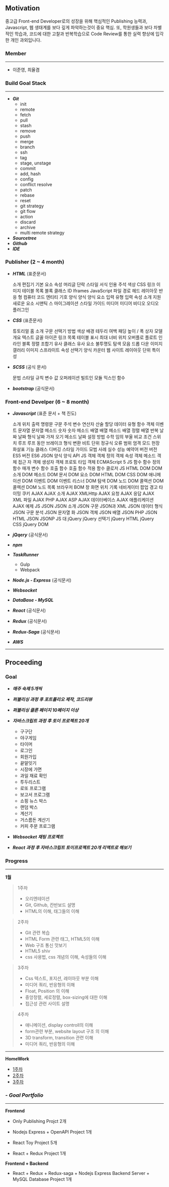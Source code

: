 ## Motivation

중고급 Front-end Developer로의 성장을 위해 핵심적인 Publishing 능력과, Javascript, 웹 생태계를 보다 깊게 파악하는것이 중요 핵심. 또, 학원생들과 보다 차별 적인 학습과, 코드에 대한 고찰과 반복학습으로 Code Review를 통한 실력 향상에 입각한 개인 과외입니다.



### Member

-----

- 이준영, 최율겸



### Build Goal Stack

------

+ ***Git***
  + init 
  + remote
  + fetch
  + pull
  + stash
  + remove
  + push
  + merge
  + branch
  + ssh
  + tag
  + stage, unstage
  + commit
  + add, hash
  + config
  + conflict resolve
  + patch
  + rebase
  + reset
  + git strategy
  + git flow
  + action
  + discard
  + archive
  + multi remote strategy
+ ***Sourcetree***
+ ***Github***
+ ***IDE***

### Publisher (2 ~ 4 month) 

+ ***HTML*** (표준문서)

  소개
  편집기
  기본
  요소
  속성
  머리글
  단락
  스타일
  서식
  인용
  주석
  색상
  CSS
  링크
  이미지
  테이블
  목록
  블록
  클래스
  ID
  Iframes
  JavaScript
  파일 경로
  헤드
  레이아웃
  반응 형
  컴퓨터 코드
  엔티티
  기호
  양식
  양식
  양식 요소
  입력 유형
  입력 속성
  소개
  지원
  새로운 요소
  시맨틱 스
  마이그레이션
  스타일 가이드
  미디어
  미디어
  비디오
  오디오
  플러그인
  
+ ***CSS*** (표준문서)

  튜토리얼
  홈
  소개
  구문
  선택기
  방법
  색상
  배경
  테두리
  여백
  패딩
  높이 / 폭
  상자 모델
  개요
  텍스트
  글꼴
  아이콘
  링크
  목록
  테이블
  표시
  최대 너비
  위치
  오버플로
  플로트
  인라인 블록
  정렬
  조합기
  유사 클래스
  유사 요소
  불투명도
  탐색 모음
  드롭 다운
  이미지 갤러리
  이미지 스프라이트
  속성 선택기
  양식
  카운터
  웹 사이트 레이아웃
  단위
  특이성

  

+ ***SCSS*** (공식 문서)

  문법
  스타일 규칙
  변수
  값
  오퍼레이션
  빌트인 모듈
  믹스인
  함수



+ ***bootstrap*** (공식문서)



### Front-end Develper (6 ~ 8 month)

+ ***Javascript*** (표준 문서 + 책 진도)

  소개
  위치
  출력
  명령문
  구문
  주석
  변수
  연산자
  산술
  할당
  데이터 유형
  함수
  객체
  이벤트
  문자열
  문자열 메소드
  숫자
  숫자 메소드
  배열
  배열 메소드
  배열 정렬
  배열 반복
  날짜
  날짜 형식
  날짜 가져 오기 메소드
  날짜 설정 방법
  수학
  임의
  부울
  비교
  조건
  스위치
  루프
  루프 동안
  브레이크
  형식 변환
  비트 단위
  정규식
  오류
  범위
  엄격 모드
  헌장
  화살표 기능
  클래스
  디버깅
  스타일 가이드
  모범 사례
  실수
  성능
  예약어
  버전
  버전 ES5
  버전 ES6
  JSON
  양식
  양식 API
  JS 객체
  객체 정의
  객체 속성
  객체 메소드
  객체 접근 자
  객체 생성자
  객체 프로토 타입
  객체 ECMAScript 5
  JS 함수
  함수 정의
  함수 매개 변수
  함수 호출
  함수 호출
  함수 적용
  함수 클로저
  JS HTML DOM
  DOM 소개
  DOM 메소드
  DOM 문서
  DOM 요소
  DOM HTML
  DOM CSS
  DOM 애니메이션
  DOM 이벤트
  DOM 이벤트 리스너
  DOM 탐색
  DOM 노드
  DOM 콜렉션
  DOM
  콜렉션
  DOM 노드 목록
  브라우저 BOM
  창
  화면
  위치
  기록
  네비게이터
  팝업 경고
  타이밍
  쿠키
  AJAX
  AJAX 소개
  AJAX XMLHttp
  AJAX 요청
  AJAX 응답
  AJAX XML 파일
  AJAX PHP
  AJAX ASP
  AJAX 데이터베이스
  AJAX 애플리케이션
  AJAX 예제
  JS JSON
  JSON 소개
  JSON 구문
  JSON과 XML
  JSON 데이터 형식
  JSON 구문 분석
  JSON 문자열 화
  JSON 객체
  JSON 배열
  JSON PHP
  JSON HTML
  JSON JSONP
  JS 대 jQuery
  jQuery 선택기
  jQuery HTML
  jQuery CSS
  jQuery DOM

  

+ ***jQqery*** (공식문서)

+ ***npm***

+ ***TaskRunner***

  - Gulp
  - Webpack

+ ***Node.js -  Express*** (공식문서)

+ ***Websocket***

+ ***DataBase - MySQL***

+ ***React*** (공식문서)

+ ***Redux*** (공식문서)

+ ***Redux-Saga*** (공식문서)

+ ***AWS***





----------------

### 

## Proceeding

### Goal

+ ***매주 숙제 5개씩***

+ ***퍼블리싱 과정 후 포트폴리오 제작, 코드리뷰***

+ ***퍼블리싱 클론 페이지 10페이지 이상***

+ ***자바스크립트 과정 후 토이 프로젝트 20개***
  + 구구단
  + 야구게임
  + 타이머
  + 로그인
  + 회원가입
  + 끝말잇기
  + 시장에 가면
  + 과일 재료 확인
  + 투두리스트
  + 로또 프로그램
  + 보고서 프로그램
  + 쇼핑 뉴스 박스
  + 랜덤 박스
  + 계산기
  + 거스름돈 계산기
  + 커피 주문 프로그램

+ ***Websocket 채팅 프로젝트***

+ ***React 과정 후 자바스크립트 토이프로젝트 20개 리액트로 해보기***





### Progress

---

**1월**

> 1주차
>
> + 오리엔테이션
> + Git, Github, 칸반보드 설명
> + HTML의 이해, 태그들의 이해

> 2주차
>
> + Git 관련 복습
> + HTML Form 관련 태그, HTML5의 이해
> + Web 구조 통신 맛보기
> + HTML5 shiv
> + css 사용법, css 개념의 이해, 속성들의 이해

> 3주차
>
> +  Css 텍스트, 포지션, 레이아웃 부분 이해
> + 미디어 쿼리, 반응형의 이해
> + Float, Position 의 이해
> + 중앙정렬, 세로정렬, box-sizing에 대한 이해
> + 접근성 관련 사이트 설명

> 4주차
>
> + 애니메이션, display controll의 이해
> + form관련 부분, website layout 구조 의 이해
> + 3D transform, transition 관련 이해
> + 미디어 쿼리, 반응형의 이해





-------

**HomeWork**

- [1주차](https://github.com/Phantom05/work_project/blob/master/project/week1/readme.md)
- [2주차](https://github.com/Phantom05/work_project/tree/master/project/week2)
- [3주차](https://github.com/Phantom05/work_project/tree/master/project/week3)





###  ***- Goal Portfolio***

****

**Frontend**

+ Only Publishing Projct 2개

+ Nodejs Express  + OpenAPI Project 1개 

+ React Toy Project 5개

+ React + Redux Project 1개



**Frontend + Backend**

+ React  + Redux  + Redux-saga + Nodejs Express Backend Server  + MySQL Database Project 1개

